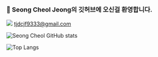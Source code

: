 ###  👋 Seong Cheol Jeong의 깃허브에 오신걸 환영합니다.
<img src="https://img.shields.io/badge/Gmail-EA4335?style=flat-square&logo=Gmail&logoColor=white"/> tjdcjf9333@gmail.com

![Seong Cheol GitHub stats](https://github-readme-stats.vercel.app/api?username=pflying1&theme=default&show_icons=true)

![Top Langs](https://github-readme-stats.vercel.app/api/top-langs/?username=pflying1&layout=Demo&theme=dark)
<!--
**pflying1/pflying1** is a ✨ _special_ ✨ repository because its `README.md` (this file) appears on your GitHub profile.

Here are some ideas to get you started:
#EA4335
- 🔭 I’m currently working on ...
- 🌱 I’m currently learning ...
- 👯 I’m looking to collaborate on ...
- 🤔 I’m looking for help with ...
- 💬 Ask me about ...
- 📫 How to reach me: ...
- 😄 Pronouns: ...
- ⚡ Fun fact: ...
-->
